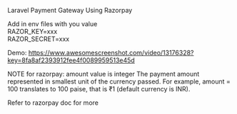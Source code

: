 Laravel Payment Gateway Using Razorpay

Add in env files with you value <br>
RAZOR_KEY=xxx <br>
RAZOR_SECRET=xxx

Demo: https://www.awesomescreenshot.com/video/13176328?key=8fa8af2393912fee4f0089959513e45d

NOTE for razorpay: amount value is integer The payment amount represented in smallest unit of the currency passed. For example, amount = 100 translates to 100 paise, that is ₹1 (default currency is INR).

Refer to razorpay doc for more
